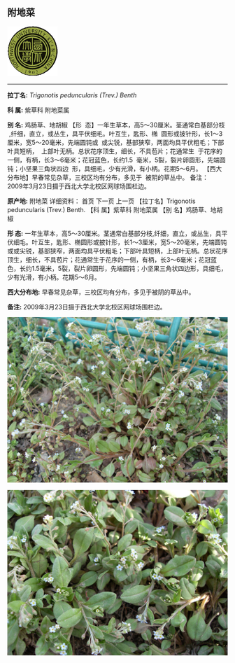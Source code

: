 ## 附地菜

![西北大学校园网络植物志](JPG/nwu.gif)

---

**拉丁名:**  _Trigonotis peduncularis (Trev.) Benth_

**科 属:** 紫草科 附地菜属

**别 名:** 鸡肠草、地胡椒
【形  态】一年生草本，高5～30厘米。茎通常白基部分枝
 ,纤细，直立，或丛生，具平伏细毛。叶互生，匙形、椭
 圆形或披针形，长1～3厘米，宽5～20毫米，先端圆钝或
 或尖锐，基部狭窄，两面均具平伏粗毛；下部叶具短柄，
 上部叶无柄。总状花序顶生，细长，不具苞片；花通常生
 于花序的一侧，有柄，长3～6毫米；花冠蓝色，长约1.5
 毫米，5裂，裂片卵圆形，先端圆钝；小坚果三角状四边
 形，具细毛，少有光滑，有小柄。花期5～6月。
【西大分布地】早春常见杂草，三校区均有分布，多见于
 被阴的草丛中。
备注：
    2009年3月23日摄于西北大学北校区网球场围栏边。
　


**原产地:** 附地菜
详细资料： 首页 下一页 上一页
【拉丁名】Trigonotis peduncularis (Trev.) Benth.
【科 属】紫草科 附地菜属
【别 名】鸡肠草、地胡椒

**形  态:** 一年生草本，高5～30厘米。茎通常白基部分枝,纤细，直立，或丛生，具平伏细毛。叶互生，匙形、椭圆形或披针形，长1～3厘米，宽5～20毫米，先端圆钝或或尖锐，基部狭窄，两面均具平伏粗毛；下部叶具短柄，上部叶无柄。总状花序顶生，细长，不具苞片；花通常生于花序的一侧，有柄，长3～6毫米；花冠蓝色，长约1.5毫米，5裂，裂片卵圆形，先端圆钝；小坚果三角状四边形，具细毛，少有光滑，有小柄。花期5～6月。

**西大分布地:** 早春常见杂草，三校区均有分布，多见于被阴的草丛中。

**备注:** 2009年3月23日摄于西北大学北校区网球场围栏边。　

![附地菜](JPG/附地菜1.JPG) 

![附地菜](JPG/附地菜2.JPG) 

